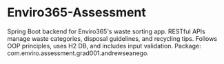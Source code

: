 # Enviro365-Assessment
Spring Boot backend for Enviro365's waste sorting app. RESTful APIs manage waste categories, disposal guidelines, and recycling tips. Follows OOP principles, uses H2 DB, and includes input validation. Package: com.enviro.assessment.grad001.andrewseanego.
